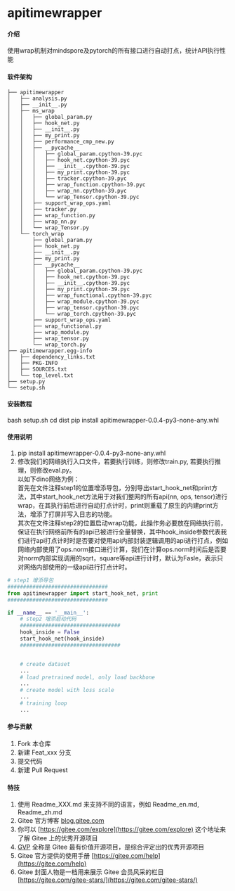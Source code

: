 # apitimewrapper

#### 介绍
使用wrap机制对mindspore及pytorch的所有接口进行自动打点，统计API执行性能

#### 软件架构

```
├── apitimewrapper
│   ├── analysis.py
│   ├── __init__.py
│   ├── ms_wrap
│   │   ├── global_param.py
│   │   ├── hook_net.py
│   │   ├── __init__.py
│   │   ├── my_print.py
│   │   ├── performance_cmp_new.py
│   │   ├── __pycache__
│   │   │   ├── global_param.cpython-39.pyc
│   │   │   ├── hook_net.cpython-39.pyc
│   │   │   ├── __init__.cpython-39.pyc
│   │   │   ├── my_print.cpython-39.pyc
│   │   │   ├── tracker.cpython-39.pyc
│   │   │   ├── wrap_function.cpython-39.pyc
│   │   │   ├── wrap_nn.cpython-39.pyc
│   │   │   └── wrap_Tensor.cpython-39.pyc
│   │   ├── support_wrap_ops.yaml
│   │   ├── tracker.py
│   │   ├── wrap_function.py
│   │   ├── wrap_nn.py
│   │   └── wrap_Tensor.py
│   └── torch_wrap
│       ├── global_param.py
│       ├── hook_net.py
│       ├── __init__.py
│       ├── my_print.py
│       ├── __pycache__
│       │   ├── global_param.cpython-39.pyc
│       │   ├── hook_net.cpython-39.pyc
│       │   ├── __init__.cpython-39.pyc
│       │   ├── my_print.cpython-39.pyc
│       │   ├── wrap_functional.cpython-39.pyc
│       │   ├── wrap_module.cpython-39.pyc
│       │   ├── wrap_tensor.cpython-39.pyc
│       │   └── wrap_torch.cpython-39.pyc
│       ├── support_wrap_ops.yaml
│       ├── wrap_functional.py
│       ├── wrap_module.py
│       ├── wrap_tensor.py
│       └── wrap_torch.py
├── apitimewrapper.egg-info
│   ├── dependency_links.txt
│   ├── PKG-INFO
│   ├── SOURCES.txt
│   └── top_level.txt
├── setup.py
└── setup.sh
```



#### 安装教程
bash setup.sh
cd dist
pip install apitimewrapper-0.0.4-py3-none-any.whl
#### 使用说明
1. pip install apitimewrapper-0.0.4-py3-none-any.whl
2. 修改我们的网络执行入口文件，若要执行训练，则修改train.py, 若要执行推理，则修改eval.py。  
以如下dino网络为例：  
首先在文件注释step1的位置增添导包，分别导出start_hook_net和print方法，其中start_hook_net方法用于对我们整网的所有api(nn, ops, tensor)进行wrap，在其执行前后进行自动打点计时，print则重载了原生的内建print方法，增添了打屏并写入日志的功能。  
其次在文件注释step2的位置启动wrap功能，此操作务必要放在网络执行前，保证在执行网络前所有的api已被进行全量替换，其中hook_inside参数代表我们进行api打点计时时是否要对使用api内部封装逻辑调用的api进行打点，例如网络内部使用了ops.norm接口进行计算，我们在计算ops.norm时间后是否要对norm内部实现调用的sqrt，square等api进行计时，默认为Fasle，表示只对网络内部使用的一级api进行打点计时。  
```python
# step1 增添导包
################################
from apitimewrapper import start_hook_net, print
################################

if __name__ == '__main__':
    # step2 增添启动代码
    ################################
    hook_inside = False
    start_hook_net(hook_inside)
    ################################


    # create dataset
    ...
    # load pretrained model, only load backbone
    ...
    # create model with loss scale
    ...
    # training loop
    ...
```

#### 参与贡献

1.  Fork 本仓库
2.  新建 Feat_xxx 分支
3.  提交代码
4.  新建 Pull Request


#### 特技

1.  使用 Readme\_XXX.md 来支持不同的语言，例如 Readme\_en.md, Readme\_zh.md
2.  Gitee 官方博客 [blog.gitee.com](https://blog.gitee.com)
3.  你可以 [https://gitee.com/explore](https://gitee.com/explore) 这个地址来了解 Gitee 上的优秀开源项目
4.  [GVP](https://gitee.com/gvp) 全称是 Gitee 最有价值开源项目，是综合评定出的优秀开源项目
5.  Gitee 官方提供的使用手册 [https://gitee.com/help](https://gitee.com/help)
6.  Gitee 封面人物是一档用来展示 Gitee 会员风采的栏目 [https://gitee.com/gitee-stars/](https://gitee.com/gitee-stars/)
